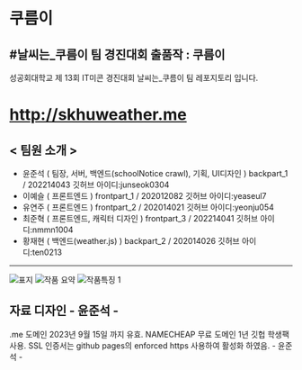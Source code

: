 # 쿠름이
## #날씨는_쿠름이 팀 경진대회 출품작 : 쿠름이
성공회대학교 제 13회 IT미콘 경진대회 날씨는_쿠름이 팀 레포지토리 입니다.
# http://skhuweather.me

## < 팀원 소개 >
- 윤준석 ( 팀장, 서버, 백엔드(schoolNotice crawl), 기획, UI디자인 ) backpart_1 / 202214043 깃허브 아이디:junseok0304
- 이예슬 ( 프론트엔드 ) frontpart_1 / 202012082 깃허브 아이디:yeaseul7
- 유연주 ( 프론트엔드 ) frontpart_2 / 202014021 깃허브 아이디:yeonju054
- 최준혁 ( 프론트엔드, 캐릭터 디자인 ) frontpart_3 / 202214041 깃허브 아이디:nmmn1004
- 황재현 ( 백엔드(weather.js) ) backpart_2 / 202014026 깃허브 아이디:ten0213

---

![표지](https://user-images.githubusercontent.com/83647215/194799730-8f0e53b3-b564-485a-942a-a4efa96880d5.png)
![작품 요약](https://user-images.githubusercontent.com/83647215/195541668-770b138d-b75f-4ad0-a34e-bb72fac31d96.png)
![작품특징 1](https://user-images.githubusercontent.com/83647215/195477750-2ba74815-d9d0-4688-a0b7-e0876214dd32.png)

자료 디자인 - 윤준석 -
---

.me 도메인 2023년 9월 15일 까지 유효. NAMECHEAP 무료 도메인 1년 깃헙 학생팩 사용. 
SSL 인증서는 github pages의 enforced https 사용하여 활성화 하였음. - 윤준석 - 
